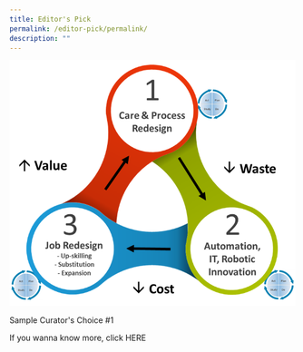 ```yaml
---
title: Editor's Pick
permalink: /editor-pick/permalink/
description: ""
---
```

![Sample Curator's Choice #1 ](/images/chi%20innovation%20cycle.png)

Sample Curator's Choice #1

If you wanna know more, click HERE 